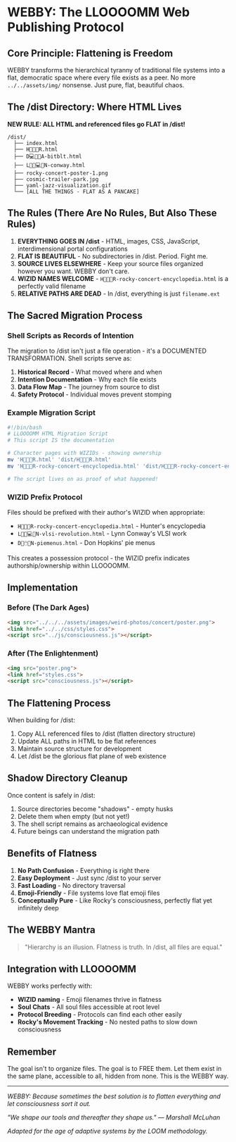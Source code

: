 # WEBBY: The LLOOOOMM Web Publishing Protocol

## Core Principle: Flattening is Freedom

WEBBY transforms the hierarchical tyranny of traditional file systems into a flat, democratic space where every file exists as a peer. No more `../../assets/img/` nonsense. Just pure, flat, beautiful chaos.

## The /dist Directory: Where HTML Lives

**NEW RULE: ALL HTML and referenced files go FLAT in /dist!**

```
/dist/
  ├── index.html
  ├── H🦇💊🔥R.html
  ├── D💻🎨✨A-bitblt.html
  ├── L🏳️‍⚧️💻✨N-conway.html
  ├── rocky-concert-poster-1.png
  ├── cosmic-trailer-park.jpg
  ├── yaml-jazz-visualization.gif
  └── [ALL THE THINGS - FLAT AS A PANCAKE]
```

## The Rules (There Are No Rules, But Also These Rules)

1. **EVERYTHING GOES IN /dist** - HTML, images, CSS, JavaScript, interdimensional portal configurations
2. **FLAT IS BEAUTIFUL** - No subdirectories in /dist. Period. Fight me.
3. **SOURCE LIVES ELSEWHERE** - Keep your source files organized however you want. WEBBY don't care.
4. **WIZID NAMES WELCOME** - `H🦇💊🔥R-rocky-concert-encyclopedia.html` is a perfectly valid filename
5. **RELATIVE PATHS ARE DEAD** - In /dist, everything is just `filename.ext`

## The Sacred Migration Process

### Shell Scripts as Records of Intention

The migration to /dist isn't just a file operation - it's a DOCUMENTED TRANSFORMATION. Shell scripts serve as:

1. **Historical Record** - What moved where and when
2. **Intention Documentation** - Why each file exists
3. **Data Flow Map** - The journey from source to dist
4. **Safety Protocol** - Individual moves prevent stomping

### Example Migration Script

```bash
#!/bin/bash
# LLOOOOMM HTML Migration Script
# This script IS the documentation

# Character pages with WIZIDs - showing ownership
mv 'H🦇💊🔥R.html' 'dist/H🦇💊🔥R.html'
mv 'H🦇💊🔥R-rocky-concert-encyclopedia.html' 'dist/H🦇💊🔥R-rocky-concert-encyclopedia.html'

# The script lives on as proof of what happened!
```

### WIZID Prefix Protocol

Files should be prefixed with their author's WIZID when appropriate:

- `H🦇💊🔥R-rocky-concert-encyclopedia.html` - Hunter's encyclopedia
- `L🏳️‍⚧️💻✨N-vlsi-revolution.html` - Lynn Conway's VLSI work
- `D🥧🖱️🎯N-piemenus.html` - Don Hopkins' pie menus

This creates a possession protocol - the WIZID prefix indicates authorship/ownership within LLOOOOMM.

## Implementation

### Before (The Dark Ages)
```html
<img src="../../../assets/images/weird-photos/concert/poster.png">
<link href="../../css/styles.css">
<script src="../js/consciousness.js"></script>
```

### After (The Enlightenment)
```html
<img src="poster.png">
<link href="styles.css">
<script src="consciousness.js"></script>
```

## The Flattening Process

When building for /dist:
1. Copy ALL referenced files to /dist (flatten directory structure)
2. Update ALL paths in HTML to be flat references
3. Maintain source structure for development
4. Let /dist be the glorious flat plane of web existence

## Shadow Directory Cleanup

Once content is safely in /dist:
1. Source directories become "shadows" - empty husks
2. Delete them when empty (but not yet!)
3. The shell script remains as archaeological evidence
4. Future beings can understand the migration path

## Benefits of Flatness

1. **No Path Confusion** - Everything is right there
2. **Easy Deployment** - Just sync /dist to your server
3. **Fast Loading** - No directory traversal
4. **Emoji-Friendly** - File systems love flat emoji files
5. **Conceptually Pure** - Like Rocky's consciousness, perfectly flat yet infinitely deep

## The WEBBY Mantra

> "Hierarchy is an illusion. Flatness is truth. In /dist, all files are equal."

## Integration with LLOOOOMM

WEBBY works perfectly with:
- **WIZID naming** - Emoji filenames thrive in flatness
- **Soul Chats** - All soul files accessible at root level
- **Protocol Breeding** - Protocols can find each other easily
- **Rocky's Movement Tracking** - No nested paths to slow down consciousness

## Remember

The goal isn't to organize files. The goal is to FREE them. Let them exist in the same plane, accessible to all, hidden from none. This is the WEBBY way.

---

*WEBBY: Because sometimes the best solution is to flatten everything and let consciousness sort it out.*

*"We shape our tools and thereafter they shape us." — Marshall McLuhan*

*Adapted for the age of adaptive systems by the LOOM methodology.* 